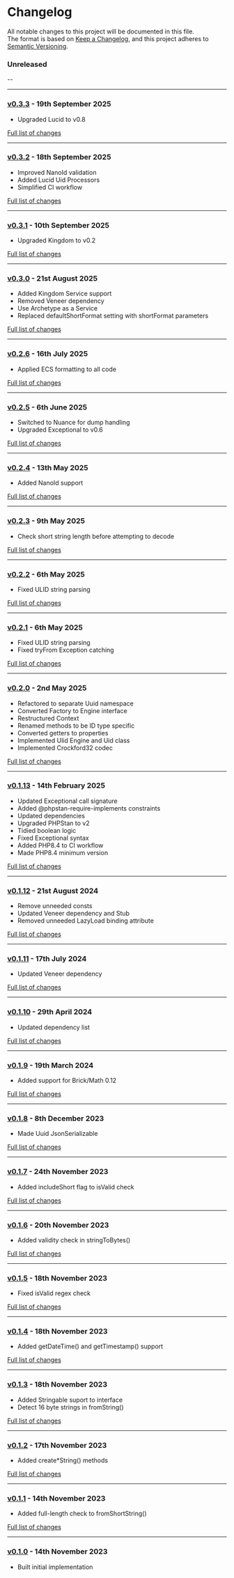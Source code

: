 # Changelog

All notable changes to this project will be documented in this file.<br>
The format is based on [Keep a Changelog](https://keepachangelog.com/en/1.0.0/),
and this project adheres to [Semantic Versioning](https://semver.org/spec/v2.0.0.html).

### Unreleased
--

---

### [v0.3.3](https://github.com/decodelabs/guidance/commits/v0.3.3) - 19th September 2025

- Upgraded Lucid to v0.8

[Full list of changes](https://github.com/decodelabs/guidance/compare/v0.3.2...v0.3.3)

---

### [v0.3.2](https://github.com/decodelabs/guidance/commits/v0.3.2) - 18th September 2025

- Improved NanoId validation
- Added Lucid Uid Processors
- Simplified CI workflow

[Full list of changes](https://github.com/decodelabs/guidance/compare/v0.3.1...v0.3.2)

---

### [v0.3.1](https://github.com/decodelabs/guidance/commits/v0.3.1) - 10th September 2025

- Upgraded Kingdom to v0.2

[Full list of changes](https://github.com/decodelabs/guidance/compare/v0.3.0...v0.3.1)

---

### [v0.3.0](https://github.com/decodelabs/guidance/commits/v0.3.0) - 21st August 2025

- Added Kingdom Service support
- Removed Veneer dependency
- Use Archetype as a Service
- Replaced defaultShortFormat setting with shortFormat parameters

[Full list of changes](https://github.com/decodelabs/guidance/compare/v0.2.6...v0.3.0)

---

### [v0.2.6](https://github.com/decodelabs/guidance/commits/v0.2.6) - 16th July 2025

- Applied ECS formatting to all code

[Full list of changes](https://github.com/decodelabs/guidance/compare/v0.2.5...v0.2.6)

---

### [v0.2.5](https://github.com/decodelabs/guidance/commits/v0.2.5) - 6th June 2025

- Switched to Nuance for dump handling
- Upgraded Exceptional to v0.6

[Full list of changes](https://github.com/decodelabs/guidance/compare/v0.2.4...v0.2.5)

---

### [v0.2.4](https://github.com/decodelabs/guidance/commits/v0.2.4) - 13th May 2025

- Added NanoId support

[Full list of changes](https://github.com/decodelabs/guidance/compare/v0.2.3...v0.2.4)

---

### [v0.2.3](https://github.com/decodelabs/guidance/commits/v0.2.3) - 9th May 2025

- Check short string length before attempting to decode

[Full list of changes](https://github.com/decodelabs/guidance/compare/v0.2.2...v0.2.3)

---

### [v0.2.2](https://github.com/decodelabs/guidance/commits/v0.2.2) - 6th May 2025

- Fixed ULID string parsing

[Full list of changes](https://github.com/decodelabs/guidance/compare/v0.2.1...v0.2.2)

---

### [v0.2.1](https://github.com/decodelabs/guidance/commits/v0.2.1) - 6th May 2025

- Fixed ULID string parsing
- Fixed tryFrom Exception catching

[Full list of changes](https://github.com/decodelabs/guidance/compare/v0.2.0...v0.2.1)

---

### [v0.2.0](https://github.com/decodelabs/guidance/commits/v0.2.0) - 2nd May 2025

- Refactored to separate Uuid namespace
- Converted Factory to Engine interface
- Restructured Context
- Renamed methods to be ID type specific
- Converted getters to properties
- Implemented Ulid Engine and Uid class
- Implemented Crockford32 codec

[Full list of changes](https://github.com/decodelabs/guidance/compare/v0.1.13...v0.2.0)

---

### [v0.1.13](https://github.com/decodelabs/guidance/commits/v0.1.13) - 14th February 2025

- Updated Exceptional call signature
- Added @phpstan-require-implements constraints
- Updated dependencies
- Upgraded PHPStan to v2
- Tidied boolean logic
- Fixed Exceptional syntax
- Added PHP8.4 to CI workflow
- Made PHP8.4 minimum version

[Full list of changes](https://github.com/decodelabs/guidance/compare/v0.1.12...v0.1.13)

---

### [v0.1.12](https://github.com/decodelabs/guidance/commits/v0.1.12) - 21st August 2024

- Remove unneeded consts
- Updated Veneer dependency and Stub
- Removed unneeded LazyLoad binding attribute

[Full list of changes](https://github.com/decodelabs/guidance/compare/v0.1.11...v0.1.12)

---

### [v0.1.11](https://github.com/decodelabs/guidance/commits/v0.1.11) - 17th July 2024

- Updated Veneer dependency

[Full list of changes](https://github.com/decodelabs/guidance/compare/v0.1.10...v0.1.11)

---

### [v0.1.10](https://github.com/decodelabs/guidance/commits/v0.1.10) - 29th April 2024

- Updated dependency list

[Full list of changes](https://github.com/decodelabs/guidance/compare/v0.1.9...v0.1.10)

---

### [v0.1.9](https://github.com/decodelabs/guidance/commits/v0.1.9) - 19th March 2024

- Added support for Brick/Math 0.12

[Full list of changes](https://github.com/decodelabs/guidance/compare/v0.1.8...v0.1.9)

---

### [v0.1.8](https://github.com/decodelabs/guidance/commits/v0.1.8) - 8th December 2023

- Made Uuid JsonSerializable

[Full list of changes](https://github.com/decodelabs/guidance/compare/v0.1.7...v0.1.8)

---

### [v0.1.7](https://github.com/decodelabs/guidance/commits/v0.1.7) - 24th November 2023

- Added includeShort flag to isValid check

[Full list of changes](https://github.com/decodelabs/guidance/compare/v0.1.6...v0.1.7)

---

### [v0.1.6](https://github.com/decodelabs/guidance/commits/v0.1.6) - 20th November 2023

- Added validity check in stringToBytes()

[Full list of changes](https://github.com/decodelabs/guidance/compare/v0.1.5...v0.1.6)

---

### [v0.1.5](https://github.com/decodelabs/guidance/commits/v0.1.5) - 18th November 2023

- Fixed isValid regex check

[Full list of changes](https://github.com/decodelabs/guidance/compare/v0.1.4...v0.1.5)

---

### [v0.1.4](https://github.com/decodelabs/guidance/commits/v0.1.4) - 18th November 2023

- Added getDateTime() and getTimestamp() support

[Full list of changes](https://github.com/decodelabs/guidance/compare/v0.1.3...v0.1.4)

---

### [v0.1.3](https://github.com/decodelabs/guidance/commits/v0.1.3) - 18th November 2023

- Added Stringable suport to interface
- Detect 16 byte strings in fromString()

[Full list of changes](https://github.com/decodelabs/guidance/compare/v0.1.2...v0.1.3)

---

### [v0.1.2](https://github.com/decodelabs/guidance/commits/v0.1.2) - 17th November 2023

- Added create*String() methods

[Full list of changes](https://github.com/decodelabs/guidance/compare/v0.1.1...v0.1.2)

---

### [v0.1.1](https://github.com/decodelabs/guidance/commits/v0.1.1) - 14th November 2023

- Added full-length check to fromShortString()

[Full list of changes](https://github.com/decodelabs/guidance/compare/v0.1.0...v0.1.1)

---

### [v0.1.0](https://github.com/decodelabs/guidance/commits/v0.1.0) - 14th November 2023

- Built initial implementation
